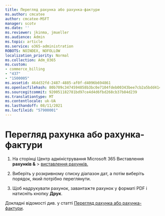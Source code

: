 ```yaml
---
title: Перегляд рахунка або рахунка-фактури
ms.author: cmcatee
author: cmcatee-MSFT
manager: scotv
ms.date: ''
ms.reviewer: jkinma, jmueller
ms.audience: Admin
ms.topic: article
ms.service: o365-administration
ROBOTS: NOINDEX, NOFOLLOW
localization_priority: Normal
ms.collection: Adm_O365
ms.custom:
- commerce_billing
- "437"
- "1500005"
ms.assetid: 464d32fd-2487-4885-af0f-d4096b694861
ms.openlocfilehash: 80b709c3474594858b3bc0e7104fdeb00343bee7cb2a5bdd414b791a1cb49564
ms.sourcegitcommit: 920051182781bd97ce4d4d6fbd268cb37b84d239
ms.translationtype: MT
ms.contentlocale: uk-UA
ms.lasthandoff: 08/11/2021
ms.locfileid: "57900001"
---
```

# <a name="view-my-bill-or-invoice"></a>Перегляд рахунка або рахунка-фактури

1. На сторінці Центр адміністрування Microsoft 365 Виставлення **рахунків &** \> [виставлення рахунків.](https://go.microsoft.com/fwlink/p/?linkid=848039)

2. Виберіть у розкривному списку діапазон дат, а потім виберіть порядок, який потрібно переглянути.

3. Щоб надрукувати рахунок, завантажте рахунок у форматі PDF і натисніть кнопку **Друк**.

Докладні відомості див. у статті [Перегляд рахунка або рахунка-фактури](https://docs.microsoft.com/microsoft-365/commerce/billing-and-payments/view-your-bill-or-invoice).
